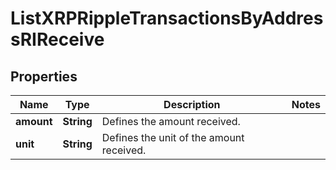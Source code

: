 

# ListXRPRippleTransactionsByAddressRIReceive


## Properties

Name | Type | Description | Notes
------------ | ------------- | ------------- | -------------
**amount** | **String** | Defines the amount received. | 
**unit** | **String** | Defines the unit of the amount received. | 



